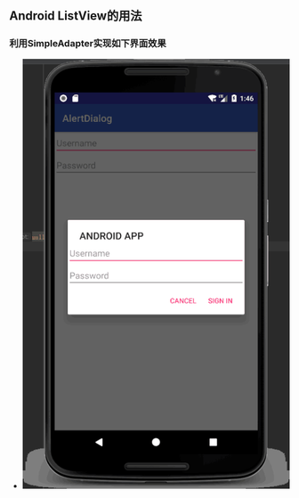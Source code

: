 ## Android ListView的用法
### 利用SimpleAdapter实现如下界面效果
  
   *  ![image](https://github.com/dream2018seek/androidtest/blob/master/pictures/AlertDialog.png)
